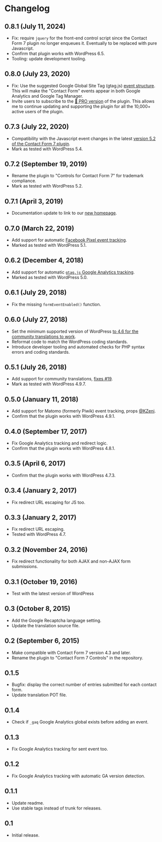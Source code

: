 # Changelog

## 0.8.1 (July 11, 2024)

- Fix: require `jquery` for the front-end control script since the Contact Form 7 plugin no longer enqueues it. Eventually to be replaced with pure Javascript.
- Confirm that plugin works with WordPress 6.5.
- Tooling: update development tooling.

## 0.8.0 (July 23, 2020)

- Fix: Use the suggested Google Global Site Tag (gtag.js) [event structure](https://developers.google.com/analytics/devguides/collection/gtagjs/events). This will make the "Contact Form" events appear in both Google Analytics and Google Tag Manager.
- Invite users to subscribe to the [🚀 PRO version](https://formcontrols.com/pro) of the plugin. This allows me to continue updating and supporting the plugin for all the 10,000+ active users of the plugin.

## 0.7.3 (July 22, 2020)

- Compatibility with the Javascript event changes in the latest [version 5.2 of the Contact Form 7 plugin](https://contactform7.com/2020/07/04/contact-form-7-52/).
- Mark as tested with WordPress 5.4.

## 0.7.2 (September 19, 2019)

- Rename the plugin to "Controls for Contact Form 7" for trademark compliance.
- Mark as tested with WordPress 5.2.

## 0.7.1 (April 3, 2019)

- Documentation update to link to our [new homepage](https://formcontrols.com).

## 0.7.0 (March 22, 2019)

- Add support for automatic [Facebook Pixel event tracking](https://developers.facebook.com/docs/facebook-pixel/implementation/conversion-tracking/).
- Marked as tested with WordPress 5.1.

## 0.6.2 (December 4, 2018)

- Add support for automatic [`gtag.js` Google Analytics tracking](https://support.google.com/analytics/answer/7538414).
- Marked as tested with WordPress 5.0.

## 0.6.1 (July 29, 2018)

- Fix the missing `formEventEnabled()` function.

## 0.6.0 (July 27, 2018)

- Set the minimum supported version of WordPress [to 4.6 for the community translations to work](https://developer.wordpress.org/plugins/internationalization/how-to-internationalize-your-plugin/#loading-text-domain).
- Reformat code to match the WordPress coding standards.
- Introduce developer tooling and automated checks for PHP syntax errors and coding standards.  

## 0.5.1 (July 26, 2018)

- Add support for community translations, [fixes #19](https://github.com/kasparsd/contact-form-7-extras/issues/19).
- Mark as tested with WordPress 4.9.7.

## 0.5.0 (January 11, 2018)

- Add support for Matomo (formerly Piwik) event tracking, props [@KZeni](https://github.com/kasparsd/contact-form-7-extras/pull/16).
- Confirm that the plugin works with WordPress 4.9.1.

## 0.4.0 (September 17, 2017)

- Fix Google Analytics tracking and redirect logic.
- Confirm that the plugin works with WordPress 4.8.1.

## 0.3.5 (April 6, 2017)

- Confirm that the plugin works with WordPress 4.7.3.

## 0.3.4 (January 2, 2017)

- Fix redirect URL escaping for JS too.

## 0.3.3 (January 2, 2017)

- Fix redirect URL escaping.
- Tested with WordPress 4.7.

## 0.3.2 (November 24, 2016)

- Fix redirect functionality for both AJAX and non-AJAX form submissions.

## 0.3.1 (October 19, 2016)

- Test with the latest version of WordPress

## 0.3 (October 8, 2015)

- Add the Google Recaptcha language setting.
- Update the translation source file.

## 0.2 (September 6, 2015)

- Make compatible with Contact Form 7 version 4.3 and later.
- Rename the plugin to "Contact Form 7 Controls" in the repository.

## 0.1.5

- Bugfix: display the correct number of entries submitted for each contact form.
- Update translation POT file.

## 0.1.4

- Check if `_gaq` Google Analytics global exists before adding an event.

## 0.1.3

- Fix Google Analytics tracking for sent event too.

## 0.1.2

- Fix Google Analytics tracking with automatic GA version detection.

## 0.1.1

- Update readme.
- Use stable tags instead of trunk for releases.

## 0.1

- Initial release.
